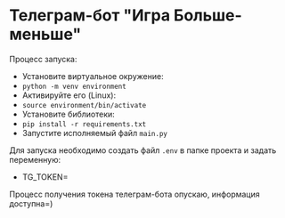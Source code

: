 # Телеграм-бот "Игра Больше-меньше"

Процесс запуска:
- Установите виртуальное окружение: 
- `python -m venv environment`
- Активируйте его (Linux):
- `source environment/bin/activate`
- Установите библиотеки:
- `pip install -r requirements.txt`
- Запустите исполняемый файл `main.py`

Для запуска необходимо создать файл `.env` в папке проекта и задать переменную:
- TG_TOKEN=

Процесс получения токена телеграм-бота опускаю, информация доступна=)
